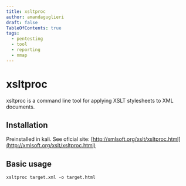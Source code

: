 ```yaml
---
title: xsltproc
author: amandaguglieri
draft: false
TableOfContents: true
tags:
  - pentesting
  - tool
  - reporting
  - nmap
---
```



# xsltproc

xsltproc is a command line tool for applying XSLT stylesheets to XML documents. 

## Installation

Preinstalled in kali. See oficial site: [http://xmlsoft.org/xslt/xsltproc.html](http://xmlsoft.org/xslt/xsltproc.html)


## Basic usage

```shell-session
xsltproc target.xml -o target.html
```
